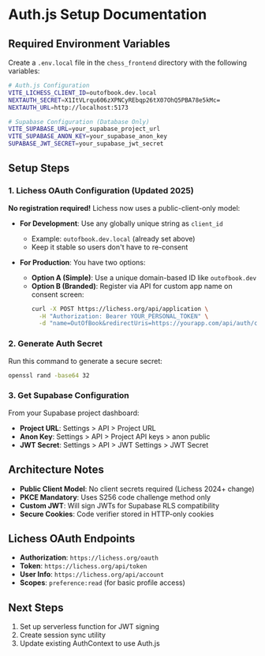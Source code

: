 # Auth.js Setup Documentation

## Required Environment Variables

Create a `.env.local` file in the `chess_frontend` directory with the following variables:

```bash
# Auth.js Configuration
VITE_LICHESS_CLIENT_ID=outofbook.dev.local
NEXTAUTH_SECRET=X1ItVLrqu606zXPNCyREbqp26tX07OhQ5PBA78e5kMc=
NEXTAUTH_URL=http://localhost:5173

# Supabase Configuration (Database Only)
VITE_SUPABASE_URL=your_supabase_project_url
VITE_SUPABASE_ANON_KEY=your_supabase_anon_key
SUPABASE_JWT_SECRET=your_supabase_jwt_secret
```

## Setup Steps

### 1. Lichess OAuth Configuration (Updated 2025)

**No registration required!** Lichess now uses a public-client-only model:

- **For Development**: Use any globally unique string as `client_id`
  - Example: `outofbook.dev.local` (already set above)
  - Keep it stable so users don't have to re-consent

- **For Production**: You have two options:
  - **Option A (Simple)**: Use a unique domain-based ID like `outofbook.dev`
  - **Option B (Branded)**: Register via API for custom app name on consent screen:
    ```bash
    curl -X POST https://lichess.org/api/application \
      -H "Authorization: Bearer YOUR_PERSONAL_TOKEN" \
      -d "name=OutOfBook&redirectUris=https://yourapp.com/api/auth/callback/lichess"
    ```

### 2. Generate Auth Secret

Run this command to generate a secure secret:
```bash
openssl rand -base64 32
```

### 3. Get Supabase Configuration

From your Supabase project dashboard:
- **Project URL**: Settings > API > Project URL
- **Anon Key**: Settings > API > Project API keys > anon public
- **JWT Secret**: Settings > API > JWT Settings > JWT Secret

## Architecture Notes

- **Public Client Model**: No client secrets required (Lichess 2024+ change)
- **PKCE Mandatory**: Uses S256 code challenge method only
- **Custom JWT**: Will sign JWTs for Supabase RLS compatibility
- **Secure Cookies**: Code verifier stored in HTTP-only cookies

## Lichess OAuth Endpoints

- **Authorization**: `https://lichess.org/oauth`
- **Token**: `https://lichess.org/api/token`
- **User Info**: `https://lichess.org/api/account`
- **Scopes**: `preference:read` (for basic profile access)

## Next Steps

1. Set up serverless function for JWT signing
2. Create session sync utility
3. Update existing AuthContext to use Auth.js 